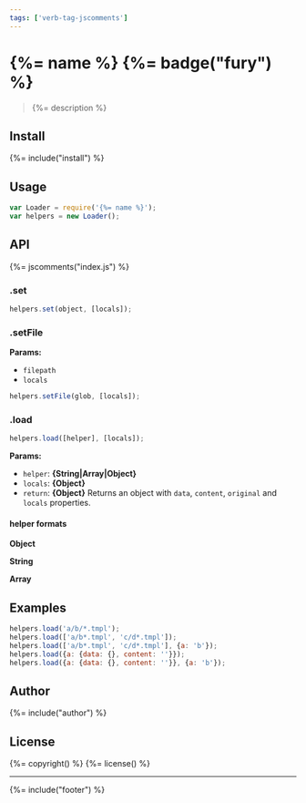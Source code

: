 ```yaml
---
tags: ['verb-tag-jscomments']
---
```

# {%= name %} {%= badge("fury") %}

> {%= description %}

## Install
{%= include("install") %}

## Usage

```js
var Loader = require('{%= name %}');
var helpers = new Loader();
```

## API
{%= jscomments("index.js") %}

### .set

```js
helpers.set(object, [locals]);
```

### .setFile

**Params:**

* `filepath`
* `locals`


```js
helpers.setFile(glob, [locals]);
```

### .load

```js
helpers.load([helper], [locals]);
```

**Params:**

* `helper`: **{String|Array|Object}**
* `locals`: **{Object}**
* `return`: **{Object}** Returns an object with `data`, `content`, `original` and `locals` properties.

#### helper formats

**Object**

**String**

**Array**




## Examples

```js
helpers.load('a/b/*.tmpl');
helpers.load(['a/b*.tmpl', 'c/d*.tmpl']);
helpers.load(['a/b*.tmpl', 'c/d*.tmpl'], {a: 'b'});
helpers.load({a: {data: {}, content: ''}});
helpers.load({a: {data: {}, content: ''}}, {a: 'b'});
```




## Author
{%= include("author") %}

## License
{%= copyright() %}
{%= license() %}

***

{%= include("footer") %}